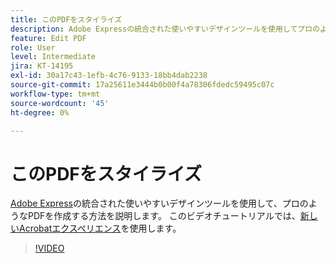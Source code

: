 ```yaml
---
title: このPDFをスタイライズ
description: Adobe Expressの統合された使いやすいデザインツールを使用してプロのようなPDFを作成する方法を説明します
feature: Edit PDF
role: User
level: Intermediate
jira: KT-14195
exl-id: 30a17c43-1efb-4c76-9133-18bb4dab2238
source-git-commit: 17a25611e3444b0b00f4a78306fdedc59495c07c
workflow-type: tm+mt
source-wordcount: '45'
ht-degree: 0%

---
```


# このPDFをスタイライズ

[Adobe Express](https://express.adobe.com)の統合された使いやすいデザインツールを使用して、プロのようなPDFを作成する方法を説明します。 このビデオチュートリアルでは、[新しいAcrobatエクスペリエンス](new-workspace.md)を使用します。

>[!VIDEO](https://video.tv.adobe.com/v/3445542?enablevpops&quality=12&learn=on&hidetitle=true&captions=jpn)
